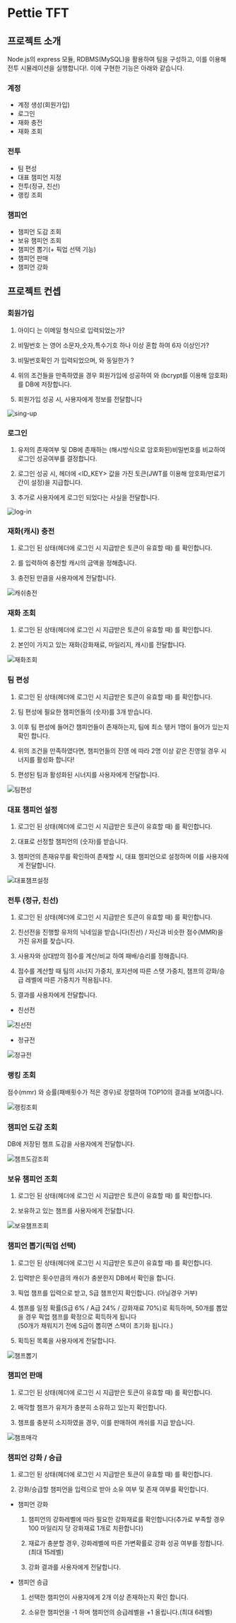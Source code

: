 # Pettie TFT

## 프로젝트 소개

Node.js의 express 모듈, RDBMS(MySQL)을 활용하여 팀을 구성하고, 이를 이용해 전투 시뮬레이션을 실행합니다!. 이에 구현한 기능은 아래와 같습니다.

### 계정 
- 계정 생성(회원가입)
- 로그인
- 재화 충전
- 재화 조회

### 전투
- 팀 편성
- 대표 챔피언 지정
- 전투(정규, 친선)
- 랭킹 조회

### 챔피언
- 챔피언 도감 조회
- 보유 챔피언 조회
- 챔피언 뽑기(+ 픽업 선택 기능)
- 챔피언 판매
- 챔피언 강화

## 프로젝트 컨셉

### 회원가입 

1. 아이디<ID> 는 이메일 형식으로 입력되었는가?

2. 비밀번호<PW> 는 영어 소문자,숫자,특수기호 하나 이상 혼합 하여 6자 이상인가?

3. 비밀번호확인<PWCHECK> 가 입력되었으며, <PW>와 동일한가 ?

4. 위의 조건들을 만족하였을 경우 회원가입에 성공하여 <ID>와 <PW>(bcrypt를 이용해 암호화)를 DB에 저장합니다.

5. 회원가입 성공 시, 사용자에게 정보를 전달합니다

![sing-up](https://github.com/user-attachments/assets/68ee0518-4f9e-4d4e-9a66-3484d8f30094)

### 로그인

1. 유저의 존재여부 및 DB에 존재하는 (해시방식으로 암호화된)비밀번호를 비교하여 로그인 성공여부를 결정합니다.

2. 로그인 성공 시, 헤더에 <ID_KEY> 값을 가진 토큰(JWT를 이용해 암호화/만료기간이 설정)을 지급합니다.

3. 추가로 사용자에게 로그인 되었다는 사실을 전달합니다.

![log-in](https://github.com/user-attachments/assets/b3d2868d-5326-45e9-9872-6ae904ad585d)

### 재화(캐시) 충전

1. 로그인 된 상태(헤더에 로그인 시 지급받은 토큰이 유효할 때) 를 확인합니다.

2. <AMOUNT> 를 입력하여 충전할 캐시의 금액을 정해줍니다.

3. 충전된 만큼을 사용자에게 전달합니다.

![캐쉬충전](https://github.com/user-attachments/assets/1ef2c11e-2b7f-4620-aeaa-2281f5272159)

### 재화 조회

1. 로그인 된 상태(헤더에 로그인 시 지급받은 토큰이 유효할 때) 를 확인합니다.

2. 본인이 가지고 있는 재화(강화재료, 마일리지, 캐시)를 전달합니다.

![재화조회](https://github.com/user-attachments/assets/2de41f0b-2f03-40fd-b0dc-f0bc89346ae9)

### 팀 편성

1. 로그인 된 상태(헤더에 로그인 시 지급받은 토큰이 유효할 때) 를 확인합니다.

2. 팀 편성에 필요한 챔피언들의 <ID>(숫자)를 3개 받습니다.

3. 이후 팀 편성에 들어간 챔피언들이 존재하는지, 팀에 최소 탱커 1명이 들어가 있는지 확인 합니다.

4. 위의 조건을 만족하였다면, 챔피언들의 진영 에 따라 2명 이상 같은 진영일 경우 시너지를 활성화 합니다!

5. 편성된 팀과 활성화된 시너지를 사용자에게 전달합니다.

![팀편성](https://github.com/user-attachments/assets/32b0c992-d774-4657-a0c7-65c1b11d5bbf)

### 대표 챔피언 설정

1. 로그인 된 상태(헤더에 로그인 시 지급받은 토큰이 유효할 때) 를 확인합니다.

2. 대표로 선정할 챔피언의 <ID>(숫자)를 받습니다.

3. 챔피언의 존재유무를 확인하여 존재할 시, 대표 챔피언으로 설정하며 이를 사용자에게 전달합니다.

![대표챔프설정](https://github.com/user-attachments/assets/fe711369-da59-4f92-ae14-bcd9a1000b0a)

### 전투 (정규, 친선)

1. 로그인 된 상태(헤더에 로그인 시 지급받은 토큰이 유효할 때) 를 확인합니다.

2. 친선전을 진행할 유저의 닉네임을 받습니다(친선) / 자신과 비슷한 점수(MMR)을 가진 유저를 찾습니다.

3. 사용자와 상대방의 점수를 계산/비교 하여 패배/승리를 정해줍니다.

  1. 점수를 계산할 때 팀의 시너지 가중치, 포지션에 따른 스탯 가중치, 챔프의 강화/승급 레벨에 따른 가중치가 적용됩니다.

4. 결과를 사용자에게 전달합니다.

- 친선전

![친선전](https://github.com/user-attachments/assets/fb578036-8500-44f6-8429-2ffab025825c)

- 정규전

![정규전](https://github.com/user-attachments/assets/dc6a2fdd-c1af-4a23-9c15-03b26d7837d8)

### 랭킹 조회

점수(mmr) 와 승률(패배횟수가 적은 경우)로 정렬하여 TOP10의 결과를 보여줍니다.

![랭킹조회](https://github.com/user-attachments/assets/779131bc-9332-48c1-b8d2-2d2c075d161e)

### 챔피언 도감 조회

DB에 저장된 챔프 도감을 사용자에게 전달합니다.

![챔프도감조회](https://github.com/user-attachments/assets/0109665d-bb6f-41c3-8dde-463f058e9044)

### 보유 챔피언 조회

1. 로그인 된 상태(헤더에 로그인 시 지급받은 토큰이 유효할 때) 를 확인합니다.

2. 보유하고 있는 챔프를 사용자에게 전달합니다.

![보유챔프조회](https://github.com/user-attachments/assets/0edd6389-b793-4a52-90b1-6f84781786fd)

### 챔피언 뽑기(픽업 선택)

1. 로그인 된 상태(헤더에 로그인 시 지급받은 토큰이 유효할 때) 를 확인합니다.

2. 입력받은 횟수만큼의 캐쉬가 충분한지 DB에서 확인을 합니다.

3. 픽업 챔프를 입력으로 받고, S급 챔프인지 확인합니다. (아닐경우 거부)

4. 챔프를 일정 확률(S급 6% / A급 24% / 강화재료 70%)로 획득하며, 50개를 뽑았을 경우 픽업 챔프를 확정으로 획득하게 됩니다  
(50개가 채워지기 전에 S급이 뽑히면 스택이 초기화 됩니다.)

5. 획득된 목록을 사용자에게 전달합니다.

![챔프뽑기](https://github.com/user-attachments/assets/8602b883-b004-46df-9b2c-0a9c89629be9)

### 챔피언 판매

1. 로그인 된 상태(헤더에 로그인 시 지급받은 토큰이 유효할 때) 를 확인합니다.

2. 매각할 챔프가 유저가 충분히 소유하고 있는지 확인합니다.

3. 챔프를 충분히 소지하였을 경우, 이를 판매하여 캐쉬를 지급 받습니다.

![챔프매각](https://github.com/user-attachments/assets/c5f50203-beca-40ac-808c-041abd95d0e7)
   
### 챔피언 강화 / 승급

1. 로그인 된 상태(헤더에 로그인 시 지급받은 토큰이 유효할 때) 를 확인합니다.

2. 강화/승급할 챔피언을 입력으로 받아 소유 여부 및 존재 여부를 확인합니다.

- 챔피언 강화

  1. 챔피언의 강화레벨에 따라 필요한 강화재료를 확인합니다(추가로 부족할 경우 100 마일리지 당 강화재료 1개로 치환합니다)
 
  2. 재료가 충분할 경우, 강화레벨에 따른 가변확률로 강화 성공 여부를 정합니다.(최대 15레벨)
 
  3. 강화 결과를 사용자에게 전달합니다.
 
- 챔피언 승급

  1. 선택한 챔피언이 사용자에게 2개 이상 존재하는지 확인 합니다.
     
  2. 소유한 챔피언을 -1 하며 챔피언의 승급레벨을 +1 올립니다.(최대 6레벨)
